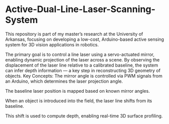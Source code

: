 # Active-Dual-Line-Laser-Scanning-System
This repository is part of my master’s research at the University of Arkansas, focusing on developing a low-cost, Arduino-based active sensing system for 3D vision applications in robotics.

The primary goal is to control a line laser using a servo-actuated mirror, enabling dynamic projection of the laser across a scene. By observing the displacement of the laser line relative to a calibrated baseline, the system can infer depth information — a key step in reconstructing 3D geometry of objects.
Key Concepts:
The mirror angle is controlled via PWM signals from an Arduino, which determines the laser projection angle.

The baseline laser position is mapped based on known mirror angles.

When an object is introduced into the field, the laser line shifts from its baseline.

This shift is used to compute depth, enabling real-time 3D surface profiling.
